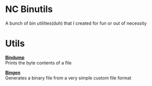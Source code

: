 # NC Binutils
A bunch of bin utilities(duh) that I created for fun or out of necessity

# Utils
**[Bindump](https://github.com/voidwyrm-2/bindump)**<br>
Prints the byte contents of a file

**[Bingen](https://github.com/voidwyrm-2/bingen)**<br>
Generates a binary file from a very simple custom file format